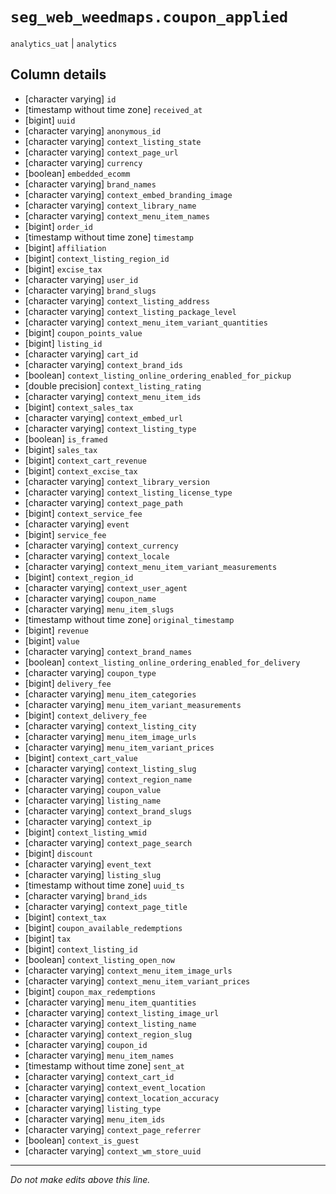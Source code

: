 # `seg_web_weedmaps.coupon_applied`
`analytics_uat` | `analytics`

## Column details
* [character varying] `id`
* [timestamp without time zone] `received_at`
* [bigint]    `uuid`
* [character varying] `anonymous_id`
* [character varying] `context_listing_state`
* [character varying] `context_page_url`
* [character varying] `currency`
* [boolean]   `embedded_ecomm`
* [character varying] `brand_names`
* [character varying] `context_embed_branding_image`
* [character varying] `context_library_name`
* [character varying] `context_menu_item_names`
* [bigint]    `order_id`
* [timestamp without time zone] `timestamp`
* [bigint]    `affiliation`
* [bigint]    `context_listing_region_id`
* [bigint]    `excise_tax`
* [character varying] `user_id`
* [character varying] `brand_slugs`
* [character varying] `context_listing_address`
* [character varying] `context_listing_package_level`
* [character varying] `context_menu_item_variant_quantities`
* [bigint]    `coupon_points_value`
* [bigint]    `listing_id`
* [character varying] `cart_id`
* [character varying] `context_brand_ids`
* [boolean]   `context_listing_online_ordering_enabled_for_pickup`
* [double precision] `context_listing_rating`
* [character varying] `context_menu_item_ids`
* [bigint]    `context_sales_tax`
* [character varying] `context_embed_url`
* [character varying] `context_listing_type`
* [boolean]   `is_framed`
* [bigint]    `sales_tax`
* [bigint]    `context_cart_revenue`
* [bigint]    `context_excise_tax`
* [character varying] `context_library_version`
* [character varying] `context_listing_license_type`
* [character varying] `context_page_path`
* [bigint]    `context_service_fee`
* [character varying] `event`
* [bigint]    `service_fee`
* [character varying] `context_currency`
* [character varying] `context_locale`
* [character varying] `context_menu_item_variant_measurements`
* [bigint]    `context_region_id`
* [character varying] `context_user_agent`
* [character varying] `coupon_name`
* [character varying] `menu_item_slugs`
* [timestamp without time zone] `original_timestamp`
* [bigint]    `revenue`
* [bigint]    `value`
* [character varying] `context_brand_names`
* [boolean]   `context_listing_online_ordering_enabled_for_delivery`
* [character varying] `coupon_type`
* [bigint]    `delivery_fee`
* [character varying] `menu_item_categories`
* [character varying] `menu_item_variant_measurements`
* [bigint]    `context_delivery_fee`
* [character varying] `context_listing_city`
* [character varying] `menu_item_image_urls`
* [character varying] `menu_item_variant_prices`
* [bigint]    `context_cart_value`
* [character varying] `context_listing_slug`
* [character varying] `context_region_name`
* [character varying] `coupon_value`
* [character varying] `listing_name`
* [character varying] `context_brand_slugs`
* [character varying] `context_ip`
* [bigint]    `context_listing_wmid`
* [character varying] `context_page_search`
* [bigint]    `discount`
* [character varying] `event_text`
* [character varying] `listing_slug`
* [timestamp without time zone] `uuid_ts`
* [character varying] `brand_ids`
* [character varying] `context_page_title`
* [bigint]    `context_tax`
* [bigint]    `coupon_available_redemptions`
* [bigint]    `tax`
* [bigint]    `context_listing_id`
* [boolean]   `context_listing_open_now`
* [character varying] `context_menu_item_image_urls`
* [character varying] `context_menu_item_variant_prices`
* [bigint]    `coupon_max_redemptions`
* [character varying] `menu_item_quantities`
* [character varying] `context_listing_image_url`
* [character varying] `context_listing_name`
* [character varying] `context_region_slug`
* [character varying] `coupon_id`
* [character varying] `menu_item_names`
* [timestamp without time zone] `sent_at`
* [character varying] `context_cart_id`
* [character varying] `context_event_location`
* [character varying] `context_location_accuracy`
* [character varying] `listing_type`
* [character varying] `menu_item_ids`
* [character varying] `context_page_referrer`
* [boolean]   `context_is_guest`
* [character varying] `context_wm_store_uuid`

-------------------------------------------------------------------------------
*Do not make edits above this line.*
